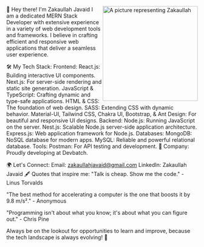 👋 Hey there! I'm Zakaullah Javaid
<img align="right" src="https://example.com/your-image-url.jpg" alt="A picture representing Zakaullah" width="250"/>
I am a dedicated MERN Stack Developer with extensive experience in a variety of web development tools and frameworks. I believe in crafting efficient and responsive web applications that deliver a seamless user experience.

🛠️ My Tech Stack:
Frontend:
React.js: Building interactive UI components.
Next.js: For server-side rendering and static site generation.
JavaScript & TypeScript: Crafting dynamic and type-safe applications.
HTML & CSS: The foundation of web design.
SASS: Extending CSS with dynamic behavior.
Material-UI, Tailwind CSS, Chakra UI, Bootstrap, & Ant Design: For beautiful and responsive UI designs.
Backend:
Node.js: Running JavaScript on the server.
Nest.js: Scalable Node.js server-side application architecture.
Express.js: Web application framework for Node.js.
Databases:
MongoDB: NoSQL database for modern apps.
MySQL: Reliable and powerful relational database.
Tools:
Postman: For API testing and development.
🏢 Company: Proudly developing at Devbatch.

🌍 Let's Connect:
Email: zakaullahjavaid@gmail.com
LinkedIn: Zakaullah Javaid
🖋️ Quotes that inspire me:
"Talk is cheap. Show me the code." - Linus Torvalds

"The best method for accelerating a computer is the one that boosts it by 9.8 m/s²." - Anonymous

"Programming isn't about what you know; it's about what you can figure out." - Chris Pine

Always be on the lookout for opportunities to learn and improve, because the tech landscape is always evolving! 🚀

